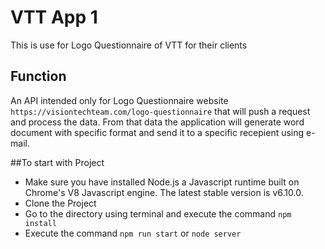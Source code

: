 # VTT App 1
This is use for Logo Questionnaire of VTT for their clients

## Function
An API intended only for Logo Questionnaire website `https://visiontechteam.com/logo-questionnaire` that will push a request and process the data.
From that data the application will generate word document with specific format and send it to a specific recepient using e-mail. 

##To start with Project
* Make sure you have installed Node.js a Javascript runtime built on Chrome's V8 Javascript engine. The latest stable version is v6.10.0.
* Clone the Project
* Go to the directory using terminal and execute the command `npm install`
* Execute the command `npm run start` or `node server`